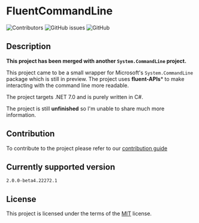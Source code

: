 # FluentCommandLine
![Contributors](https://img.shields.io/github/contributors/skydeszka/FluentCommandLine)
![GitHub issues](https://img.shields.io/github/issues/skydeszka/FluentCommandLine)
![GitHub](https://img.shields.io/github/license/skydeszka/FluentCommandLine)

## Description

**This project has been merged with another `System.CommandLine` project.**

This project came to be a small wrapper for Microsoft's `System.CommandLine` package which is still in preview. The project uses **fluent-APIs*** to make interacting with the command line more readable.

The project targets .NET 7.0 and is purely written in C#.

The project is still **unfinished** so I'm unable to share much more information.

## Contribution
To contribute to the project please refer to our [contribution guide](CONTRIBUTING.md)

## Currently supported version
`2.0.0-beta4.22272.1`

## License
This project is licensed under the terms of the <a href="https://github.com/skydeszka/FluentCommandLine/blob/main/LICENSE">MIT</a> license.
